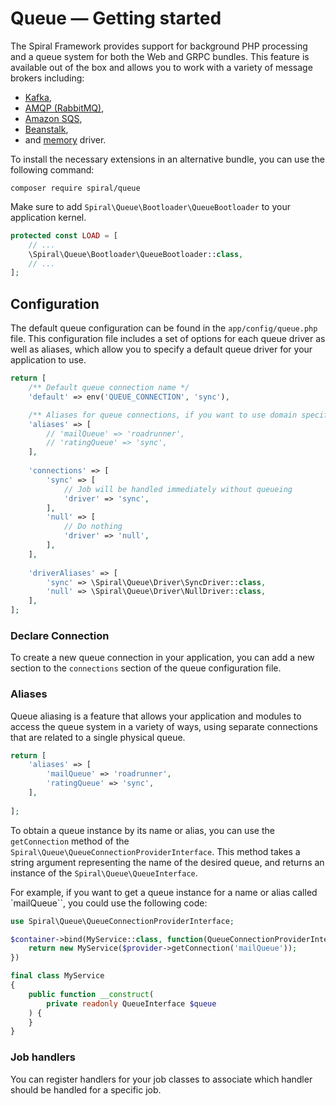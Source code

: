 # Queue — Getting started

The Spiral Framework provides support for background PHP processing and a queue system for both the Web and GRPC
bundles. This feature is available out of the box and allows you to work with a variety of message brokers including:

- [Kafka](https://roadrunner.dev/docs/plugins-jobs#kafka-driver),
- [AMQP (RabbitMQ)](https://roadrunner.dev/docs/plugins-jobs#amqp-driver),
- [Amazon SQS](https://roadrunner.dev/docs/plugins-jobs#sqs-driver),
- [Beanstalk](https://roadrunner.dev/docs/plugins-jobs#beanstalk-driver),
- and [memory](https://roadrunner.dev/docs/plugins-jobs#memory-driver) driver.

To install the necessary extensions in an alternative bundle, you can use the following command:

```terminal
composer require spiral/queue
```

Make sure to add `Spiral\Queue\Bootloader\QueueBootloader` to your application kernel.

```php app/src/Application/Kernel.php
protected const LOAD = [
    // ...
    \Spiral\Queue\Bootloader\QueueBootloader::class,
    // ...
];
```

## Configuration

The default queue configuration can be found in the `app/config/queue.php` file. This configuration file includes a set
of
options for each queue driver as well as aliases, which allow you to specify a default queue driver for your application
to use.

```php app/config/queue.php
return [
    /** Default queue connection name */
    'default' => env('QUEUE_CONNECTION', 'sync'),

    /** Aliases for queue connections, if you want to use domain specific queues */
    'aliases' => [
        // 'mailQueue' => 'roadrunner',
        // 'ratingQueue' => 'sync',
    ],
    
    'connections' => [
        'sync' => [
            // Job will be handled immediately without queueing
            'driver' => 'sync',
        ],
        'null' => [
            // Do nothing
            'driver' => 'null',
        ],
    ],
    
    'driverAliases' => [
        'sync' => \Spiral\Queue\Driver\SyncDriver::class,
        'null' => \Spiral\Queue\Driver\NullDriver::class,
    ],
];
```

### Declare Connection

To create a new queue connection in your application, you can add a new section to the `connections` section of the queue
configuration file.

### Aliases

Queue aliasing is a feature that allows your application and modules to access the queue system in a variety of ways, 
using separate connections that are related to a single physical queue.

```php app/config/queue.php
return [
    'aliases' => [
        'mailQueue' => 'roadrunner',
        'ratingQueue' => 'sync',
    ],
    
];
```

To obtain a queue instance by its name or alias, you can use the `getConnection` method of the 
`Spiral\Queue\QueueConnectionProviderInterface`. This method takes a string argument representing the name of the 
desired queue, and returns an instance of the `Spiral\Queue\QueueInterface`.

For example, if you want to get a queue instance for a name or alias called `mailQueue``, you could use the 
following code:

```php
use Spiral\Queue\QueueConnectionProviderInterface;

$container->bind(MyService::class, function(QueueConnectionProviderInterface $provider) {
    return new MyService($provider->getConnection('mailQueue'));
})
```

```php
final class MyService
{
    public function __construct(
        private readonly QueueInterface $queue
    ) {
    }
}
```

### Job handlers

You can register handlers for your job classes to associate which handler should be handled for a specific job.
